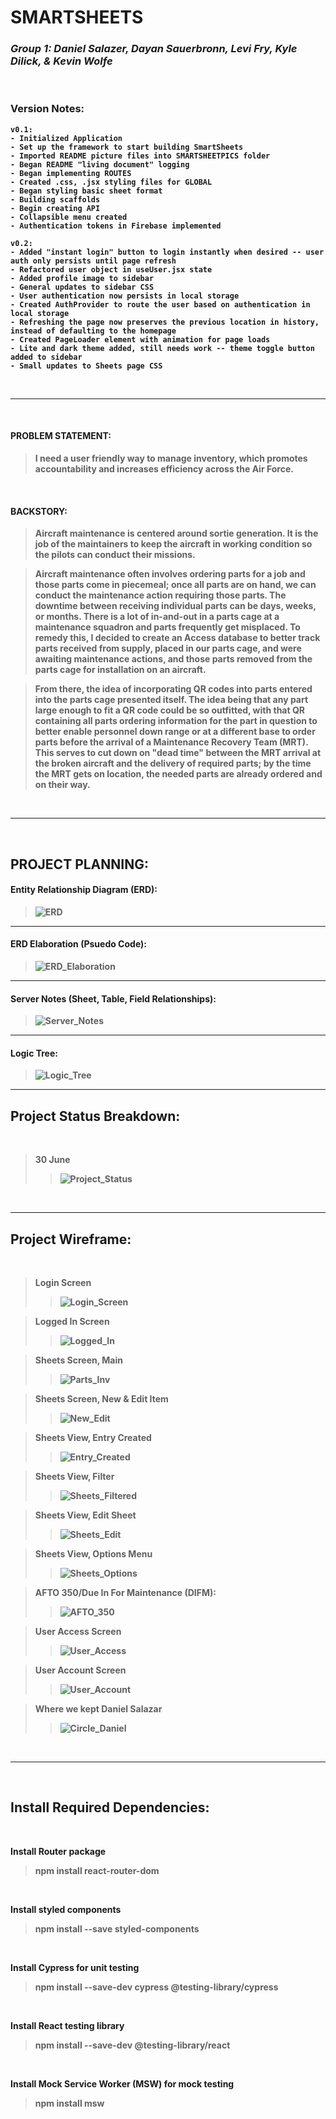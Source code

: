 # <strong>SMARTSHEETS
### *Group 1:  Daniel Salazer, Dayan Sauerbronn, Levi Fry, Kyle Dilick, & Kevin Wolfe*

<br>

### **Version Notes:**

    v0.1:
    - Initialized Application 
    - Set up the framework to start building SmartSheets
    - Imported README picture files into SMARTSHEETPICS folder
    - Began README "living document" logging
    - Began implementing ROUTES
    - Created .css, .jsx styling files for GLOBAL
    - Began styling basic sheet format
    - Building scaffolds
    - Begin creating API
    - Collapsible menu created
    - Authentication tokens in Firebase implemented

    v0.2:
    - Added "instant login" button to login instantly when desired -- user auth only persists until page refresh
    - Refactored user object in useUser.jsx state
    - Added profile image to sidebar
    - General updates to sidebar CSS
    - User authentication now persists in local storage
    - Created AuthProvider to route the user based on authentication in local storage
    - Refreshing the page now preserves the previous location in history, instead of defaulting to the homepage
    - Created PageLoader element with animation for page loads
    - Lite and dark theme added, still needs work -- theme toggle button added to sidebar
    - Small updates to Sheets page CSS
    
<br>

* * *

<br>

#### <strong>PROBLEM STATEMENT:
>I need a user friendly way to manage inventory, which promotes accountability and increases efficiency across the Air Force.

<br>

#### <strong>BACKSTORY:</strong>

> Aircraft maintenance is centered around sortie generation. It is the job of the maintainers to keep the aircraft in working condition so the pilots can conduct their missions.

> Aircraft maintenance often involves ordering parts for a job and those parts come in piecemeal; once all parts are on hand, we can conduct the maintenance action requiring those parts.  The downtime between receiving individual parts can be days, weeks, or months.  There is a lot of in-and-out in a parts cage at a maintenance squadron and parts frequently get misplaced.  To remedy this, I decided to create an Access database to better track parts received from supply, placed in our parts cage, and were awaiting maintenance actions, and those parts removed from the parts cage for installation on an aircraft.

> From there, the idea of incorporating QR codes into parts entered into the parts cage presented itself.  The idea being that any part large enough to fit a QR code could be so outfitted, with that QR containing all parts ordering information for the part in question to better enable personnel down range or at a different base to order parts before the arrival of a Maintenance Recovery Team (MRT).  This serves to cut down on "dead time" between the MRT arrival at the broken aircraft and the delivery of required parts; by the time the MRT gets on location, the needed parts are already ordered and on their way.

<br>

* * * * *

<br>

## <strong>PROJECT PLANNING:

#### <strong>Entity Relationship Diagram (ERD):
> ![ERD](https://i.imgur.com/teNQ9pP.png)

* * * * *

#### <strong>ERD Elaboration (Psuedo Code):
> ![ERD_Elaboration](https://i.imgur.com/8GIu9Fm.png)

* * * * *

#### <strong>Server Notes (Sheet, Table, Field Relationships):
> ![Server_Notes](https://i.imgur.com/qCH7iyw.png)

* * * * *

#### <strong>Logic Tree:
> ![Logic_Tree](https://i.imgur.com/2ms1TJR.png)

* * * * *

## <strong>Project Status Breakdown:

<br>

> 30 June
>> ![Project_Status](https://i.imgur.com/fmJPcK3.png)

<br>

* * * * *

## <strong>Project Wireframe:

<br>

> Login Screen
>> ![Login_Screen](https://i.imgur.com/pPGjQb4.png)

> Logged In Screen
>> ![Logged_In](https://i.imgur.com/XLDuuQu.png)

> Sheets Screen, Main
>> ![Parts_Inv](https://i.imgur.com/gCnIu19.png)

> Sheets Screen, New & Edit Item
>> ![New_Edit](https://i.imgur.com/sWbRcEu.png)

> Sheets View, Entry Created
>> ![Entry_Created](https://i.imgur.com/dCdXD2j.png)

> Sheets View, Filter
>> ![Sheets_Filtered](https://i.imgur.com/4gup0PL.png)

> Sheets View, Edit Sheet
>> ![Sheets_Edit](https://i.imgur.com/EXSe0K7.png)

> Sheets View, Options Menu
>> ![Sheets_Options](https://i.imgur.com/auSOubO.png)

> AFTO 350/Due In For Maintenance (DIFM):
>> ![AFTO_350](https://i.imgur.com/8jycIEw.png)

> User Access Screen
>> ![User_Access](https://i.imgur.com/2QGkxi2.png)

> User Account Screen
>> ![User_Account](https://i.imgur.com/pjInHAC.png)

> Where we kept Daniel Salazar
>>![Circle_Daniel](https://i.imgur.com/xdKdgRN.png)

<br>

* * * * *

<br>

## <strong>Install Required Dependencies:

<br>

Install Router package
> npm install react-router-dom

<br>

Install styled components
> npm install --save styled-components

<br>

Install Cypress for unit testing
> npm install --save-dev cypress @testing-library/cypress

<br>

Install React testing library
> npm install --save-dev @testing-library/react

<br>

Install Mock Service Worker (MSW) for mock testing
> npm install msw
